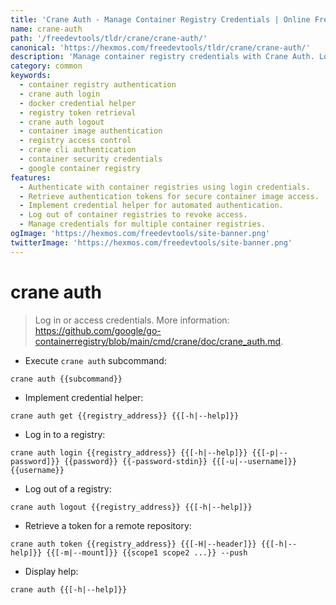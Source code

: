```yaml
---
title: 'Crane Auth - Manage Container Registry Credentials | Online Free DevTools by Hexmos'
name: crane-auth
path: '/freedevtools/tldr/crane/crane-auth/'
canonical: 'https://hexmos.com/freedevtools/tldr/crane/crane-auth/'
description: 'Manage container registry credentials with Crane Auth. Log in, log out, and retrieve tokens for secure container management. Free online tool, no registration required.'
category: common
keywords:
  - container registry authentication
  - crane auth login
  - docker credential helper
  - registry token retrieval
  - crane auth logout
  - container image authentication
  - registry access control
  - crane cli authentication
  - container security credentials
  - google container registry
features:
  - Authenticate with container registries using login credentials.
  - Retrieve authentication tokens for secure container image access.
  - Implement credential helper for automated authentication.
  - Log out of container registries to revoke access.
  - Manage credentials for multiple container registries.
ogImage: 'https://hexmos.com/freedevtools/site-banner.png'
twitterImage: 'https://hexmos.com/freedevtools/site-banner.png'
---
```


# crane auth

> Log in or access credentials.
> More information: <https://github.com/google/go-containerregistry/blob/main/cmd/crane/doc/crane_auth.md>.

- Execute `crane auth` subcommand:

`crane auth {{subcommand}}`

- Implement credential helper:

`crane auth get {{registry_address}} {{[-h|--help]}}`

- Log in to a registry:

`crane auth login {{registry_address}} {{[-h|--help]}} {{[-p|--password]}} {{password}} {{-password-stdin}} {{[-u|--username]}} {{username}}`

- Log out of a registry:

`crane auth logout {{registry_address}} {{[-h|--help]}}`

- Retrieve a token for a remote repository:

`crane auth token {{registry_address}} {{[-H|--header]}} {{[-h|--help]}} {{[-m|--mount]}} {{scope1 scope2 ...}} --push`

- Display help:

`crane auth {{[-h|--help]}}`
